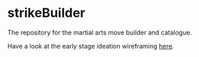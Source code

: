 # strikeBuilder

The repository for the martial arts move builder and catalogue.

Have a look at the early stage ideation wireframing <a href="https://www.figma.com/file/FXlaWFnArkTUQc97lHgJCb/Untitled?type=design&node-id=3%3A130&mode=design&t=ZuzycQCNIz10haSI-1">here</a>.